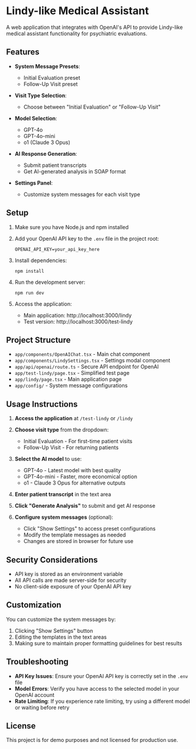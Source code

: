 # Lindy-like Medical Assistant

A web application that integrates with OpenAI's API to provide Lindy-like medical assistant functionality for psychiatric evaluations.

## Features

- **System Message Presets**:
  - Initial Evaluation preset
  - Follow-Up Visit preset
  
- **Visit Type Selection**:
  - Choose between "Initial Evaluation" or "Follow-Up Visit"
  
- **Model Selection**:
  - GPT-4o
  - GPT-4o-mini
  - o1 (Claude 3 Opus)
  
- **AI Response Generation**:
  - Submit patient transcripts
  - Get AI-generated analysis in SOAP format
  
- **Settings Panel**:
  - Customize system messages for each visit type

## Setup

1. Make sure you have Node.js and npm installed

2. Add your OpenAI API key to the `.env` file in the project root:
   ```
   OPENAI_API_KEY=your_api_key_here
   ```

3. Install dependencies:
   ```
   npm install
   ```

4. Run the development server:
   ```
   npm run dev
   ```

5. Access the application:
   - Main application: http://localhost:3000/lindy
   - Test version: http://localhost:3000/test-lindy

## Project Structure

- `app/components/OpenAIChat.tsx` - Main chat component
- `app/components/LindySettings.tsx` - Settings modal component
- `app/api/openai/route.ts` - Secure API endpoint for OpenAI
- `app/test-lindy/page.tsx` - Simplified test page
- `app/lindy/page.tsx` - Main application page
- `app/config/` - System message configurations

## Usage Instructions

1. **Access the application** at `/test-lindy` or `/lindy`

2. **Choose visit type** from the dropdown:
   - Initial Evaluation - For first-time patient visits
   - Follow-Up Visit - For returning patients

3. **Select the AI model** to use:
   - GPT-4o - Latest model with best quality
   - GPT-4o-mini - Faster, more economical option
   - o1 - Claude 3 Opus for alternative outputs

4. **Enter patient transcript** in the text area

5. **Click "Generate Analysis"** to submit and get AI response

6. **Configure system messages** (optional):
   - Click "Show Settings" to access preset configurations
   - Modify the template messages as needed
   - Changes are stored in browser for future use

## Security Considerations

- API key is stored as an environment variable
- All API calls are made server-side for security
- No client-side exposure of your OpenAI API key

## Customization

You can customize the system messages by:

1. Clicking "Show Settings" button
2. Editing the templates in the text areas
3. Making sure to maintain proper formatting guidelines for best results

## Troubleshooting

- **API Key Issues**: Ensure your OpenAI API key is correctly set in the `.env` file
- **Model Errors**: Verify you have access to the selected model in your OpenAI account
- **Rate Limiting**: If you experience rate limiting, try using a different model or waiting before retry

## License

This project is for demo purposes and not licensed for production use. 